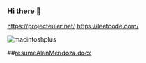 ### Hi there 👋
https://projecteuler.net/
https://leetcode.com/


![macintoshplus](https://user-images.githubusercontent.com/75819639/185818890-c1a82547-d483-43a1-88c0-8667070aa0ea.gif)



##[resumeAlanMendoza.docx](https://github.com/ProTamLan/ProTamLan/files/9825492/resumeAlanMendoza.docx)
